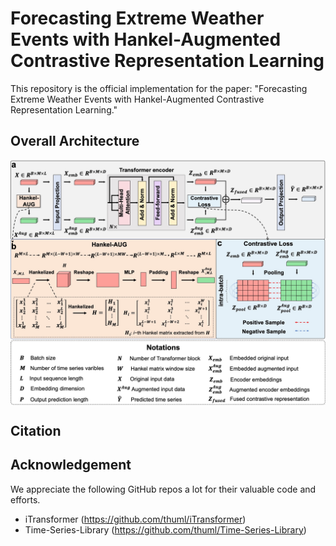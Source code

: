 # Forecasting Extreme Weather Events with Hankel-Augmented Contrastive Representation Learning
This repository is the official implementation for the paper: "Forecasting Extreme Weather Events with Hankel-Augmented Contrastive Representation Learning."
## Overall Architecture
<p align="center">
<img src="./figures/framework.jpg" alt="" align=center />
</p>

## Citation

## Acknowledgement
We appreciate the following GitHub repos a lot for their valuable code and efforts.
- iTransformer (https://github.com/thuml/iTransformer)
- Time-Series-Library (https://github.com/thuml/Time-Series-Library)
